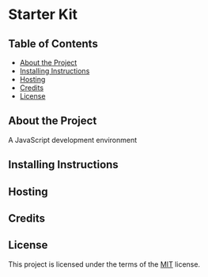 # Starter Kit

## Table of Contents

- [About the Project](#about-the-project)
- [Installing Instructions](#installing-instructions)
- [ Hosting ](#hosting)
- [Credits](#credits)
- [License](#license)

## About the Project

A JavaScript development environment

## Installing Instructions

## Hosting

## Credits

## License

This project is licensed under the terms of the <a href="https://choosealicense.com/licenses/mit/" rel="nofollow">MIT</a> license.
